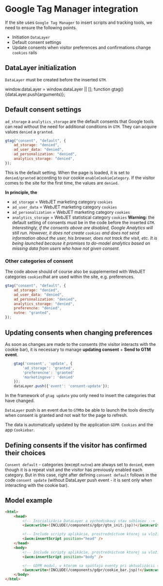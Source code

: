 # Google Tag Manager integration

If the site uses `Google Tag Manager` to insert scripts and tracking tools, we need to ensure the following points.

- Initiation `DataLayer`
- Default consent settings
- Update consents when visitor preferences and confirmations change `cookies` rails

## DataLayer initialization

`DataLayer` must be created before the inserted `GTM`.

window.dataLayer = window.dataLayer || \[]; function gtag(){dataLayer.push(arguments)};

## Default consent settings

`ad_storage` a `analytics_storage` are the default consents that Google tools can read without the need for additional conditions in `GTM`. They can acquire values `denied` a `granted`.

```javascript
gtag("consent", "default", {
	ad_storage: "denied",
	ad_user_data: "denied",
	ad_personalization: "denied",
	analytics_storage: "denied",
});
```

This is the default setting. When the page is loaded, it is set to `denied/granted` according to our cookie `enableCookieCategory`. If the visitor comes to the site for the first time, the values are `denied`.

**In principle, the**
- `ad_storage` = WebJET marketing category `cookies`
- `ad_user_data` = WebJET marketing category `cookies`
- `ad_personalization` = WebJET marketing category `cookies`
- `analytics_storage` = WebJET statistical category `cookies`
**Warning:** the default setting of consents must be in the code before the inserted `GTM`.
*Interestingly, if the consents above are disabled, Google Analytics will still run. However, it does not create `cookies` and does not send information about the user, his browser, does not track the visit, etc. It is being launched because it promises to do-model analytics based on missing data from users who have not given consent.*
### Other categories of consent

The code above should of course also be supplemented with WebJET categories `cookies`that are used within the site, e.g. preferences.

```javascript
gtag("consent", "default", {
	ad_storage: "denied",
	ad_user_data: "denied",
	ad_personalization: "denied",
	analytics_storage: "denied",
	preferencne: "denied",
	nutne: "granted",
});
```

## Updating consents when changing preferences

As soon as changes are made to the consents (the visitor interacts with the cookie bar), it is necessary to manage **updating consent** + **Send to GTM event**.

```javascript
    gtag('consent', 'update', {
        'ad_storage': 'granted',
        'preferencne': 'granted'
        'marketingove': 'denied'
    });
    dataLayer.push({'event': 'consent-update'});
```

In the framework of `gtag update` you only need to insert the categories that have changed.

`DataLayer` push is an event due to `GTM`to be able to launch the tools directly when consent is granted and not wait for the page to refresh.

The data is automatically updated by the application `GDPR Cookies` and the app `Cookiebar`.

## Defining consents if the visitor has confirmed their choices

`Consent default` - categories (except `nutne`) are always set to `denied`, even though it is a repeat visit and the visitor has previously enabled each category. But in this case, right after defining `consent default` follows in the code `consent update` (without DataLayer push event - it is sent only when interacting with the cookie bar).

## Model example

```html
<html>
	<head>
		<!-- Inicializácia DataLayer a východiskový stav súhlasov -->
		<iwcm:write>!INCLUDE(/components/gdpr/gtm_init.jsp)!</iwcm:write>

		<!-- Include scripty aplikácie, prostredníctvom ktorej sa vloží 1. časť GTM -->
		<iwcm:insertScript position="head" />
	</head>
	<body>
		<!-- Include scripty aplikácie, prostredníctvom ktorej sa vloží 2. časť GTM -->
		<iwcm:insertScript position="body" />

		<!-- GDPR modul, v ktorom sa spúšťajú eventy pri aktualizácii súhlasov -->
		<iwcm:write>!INCLUDE(/components/gdpr/cookie_bar.jsp)!</iwcm:write>
	</body>
</html>
```
